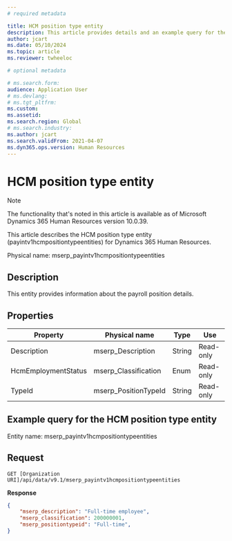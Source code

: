 ```yaml
---
# required metadata

title: HCM position type entity
description: This article provides details and an example query for the HCM position type entity in Microsoft Dynamics 365 Human Resources.
author: jcart
ms.date: 05/10/2024
ms.topic: article
ms.reviewer: twheeloc

# optional metadata

# ms.search.form: 
audience: Application User
# ms.devlang: 
# ms.tgt_pltfrm: 
ms.custom: 
ms.assetid: 
ms.search.region: Global
# ms.search.industry: 
ms.author: jcart
ms.search.validFrom: 2021-04-07
ms.dyn365.ops.version: Human Resources
---
```


# HCM position type entity

> [!NOTE]
> The functionality that's noted in this article is available as of Microsoft Dynamics 365 Human Resources version 10.0.39.

This article describes the HCM position type entity (payintv1hcmpositiontypeentities) for Dynamics 365 Human Resources.

Physical name: mserp_payintv1hcmpositiontypeentities

## Description

This entity provides information about the payroll position details.

## Properties

| Property | Physical name | Type | Use |
|---|---|---|---|
| Description | mserp_Description | String | Read-only |
| HcmEmploymentStatus | mserp_Classification | Enum | Read-only |
| TypeId | mserp_PositionTypeId | String | Read-only |

## Example query for the HCM position type entity

Entity name: mserp_payintv1hcmpositiontypeentities

## Request

```http
GET [Organization URI]/api/data/v9.1/mserp_payintv1hcmpositiontypeentities
```

**Response**

```JSON
{  
    "mserp_description": "Full-time employee",  
    "mserp_classification": 200000001,  
    "mserp_positiontypeid": "Full-time",  
}
```
